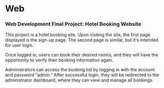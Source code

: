 # Web
### Web Development Final Project: Hotel Booking Website
This project is a hotel booking site. Upon visiting the site, the first page displayed is the sign-up page. The second page is similar, but it's intended for user login.  
   
Once logged in, users can book their desired rooms, and they will have the opportunity to verify their booking information again.  
  
Administrators can access the booking list by logging in with the account and password "admin." After successful login, they will be redirected to the administrator dashboard, where they can view and manage all bookings.  
